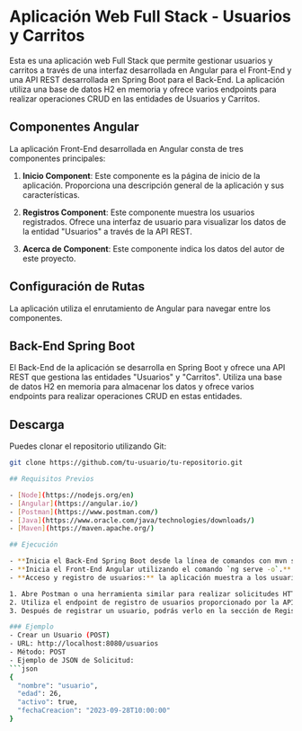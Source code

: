 # Aplicación Web Full Stack - Usuarios y Carritos

Esta es una aplicación web Full Stack que permite gestionar usuarios y carritos a través de una interfaz desarrollada en Angular para el Front-End y una API REST desarrollada en Spring Boot para el Back-End. La aplicación utiliza una base de datos H2 en memoria y ofrece varios endpoints para realizar operaciones CRUD en las entidades de Usuarios y Carritos.

## Componentes Angular

La aplicación Front-End desarrollada en Angular consta de tres componentes principales:

1. **Inicio Component**: Este componente es la página de inicio de la aplicación. Proporciona una descripción general de la aplicación y sus características.

2. **Registros Component**: Este componente muestra los usuarios registrados. Ofrece una interfaz de usuario para visualizar los datos de la entidad "Usuarios" a través de la API REST.

3. **Acerca de Component**: Este componente indica los datos del autor de este proyecto.

## Configuración de Rutas

La aplicación utiliza el enrutamiento de Angular para navegar entre los componentes.

## Back-End Spring Boot

El Back-End de la aplicación se desarrolla en Spring Boot y ofrece una API REST que gestiona las entidades "Usuarios" y "Carritos". Utiliza una base de datos H2 en memoria para almacenar los datos y ofrece varios endpoints para realizar operaciones CRUD en estas entidades.

## Descarga

Puedes clonar el repositorio utilizando Git:

```bash
git clone https://github.com/tu-usuario/tu-repositorio.git

## Requisitos Previos

- [Node](https://nodejs.org/en)
- [Angular](https://angular.io/)
- [Postman](https://www.postman.com/)
- [Java](https://www.oracle.com/java/technologies/downloads/)
- [Maven](https://maven.apache.org/)

## Ejecución

- **Inicia el Back-End Spring Boot desde la línea de comandos con mvn spring-boot:run o desde su IDE**
- **Inicia el Front-End Angular utilizando el comando `ng serve -o`.**
- **Acceso y registro de usuarios:** la aplicación muestra a los usuarios que se han registrado previamente a través del endpoint de la API utilizando una herramienta como Postman. Para registrar un nuevo usuario, sigue estos pasos:

1. Abre Postman o una herramienta similar para realizar solicitudes HTTP.
2. Utiliza el endpoint de registro de usuarios proporcionado por la API para crear un nuevo usuario. Asegúrate de proporcionar los datos requeridos para el registro
3. Después de registrar un usuario, podrás verlo en la sección de Registros en la aplicación.

### Ejemplo
- Crear un Usuario (POST)
- URL: http://localhost:8080/usuarios
- Método: POST
- Ejemplo de JSON de Solicitud: 
```json
{
  "nombre": "usuario",
  "edad": 26,
  "activo": true,
  "fechaCreacion": "2023-09-28T10:00:00"
}
```


